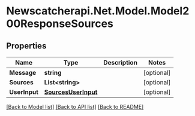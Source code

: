 # Newscatcherapi.Net.Model.Model200ResponseSources

## Properties

Name | Type | Description | Notes
------------ | ------------- | ------------- | -------------
**Message** | **string** |  | [optional] 
**Sources** | **List&lt;string&gt;** |  | [optional] 
**UserInput** | [**SourcesUserInput**](SourcesUserInput.md) |  | [optional] 

[[Back to Model list]](../README.md#documentation-for-models) [[Back to API list]](../README.md#documentation-for-api-endpoints) [[Back to README]](../README.md)


